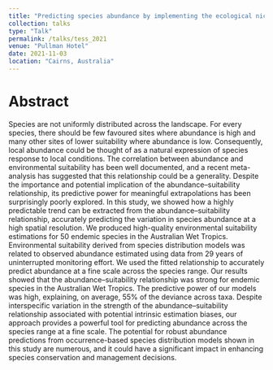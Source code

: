 ```yaml
---
title: "Predicting species abundance by implementing the ecological niche theory"
collection: talks
type: "Talk"
permalink: /talks/tess_2021
venue: "Pullman Hotel"
date: 2021-11-03
location: "Cairns, Australia"
---
```


# Abstract

Species are not uniformly distributed across the landscape. For every species, there should be few favoured sites where abundance is high and many other sites of lower suitability where abundance is low. Consequently, local abundance could be thought of as a natural expression of species response to local conditions. The correlation between abundance and environmental suitability has been well documented, and a recent meta-analysis has suggested that this relationship could be a generality. Despite the importance and potential implication of the abundance–suitability relationship, its predictive power for meaningful extrapolations has been surprisingly poorly explored. In this study, we showed how a highly predictable trend can be extracted from the abundance–suitability relationship, accurately predicting the variation in species abundance at a high spatial resolution. We produced high-quality environmental suitability estimations for 50 endemic species in the Australian Wet Tropics. Environmental suitability derived from species distribution models was related to observed abundance estimated using data from 29 years of uninterrupted monitoring effort. We used the fitted relationship to accurately predict abundance at a fine scale across the species range. Our results showed that the abundance–suitability relationship was strong for endemic species in the Australian Wet Tropics. The predictive power of our models was high, explaining, on average, 55% of the deviance across taxa. Despite interspecific variation in the strength of the abundance–suitability relationship associated with potential intrinsic estimation biases, our approach provides a powerful tool for predicting abundance across the species range at a fine scale. The potential for robust abundance predictions from occurrence-based species distribution models shown in this study are numerous, and it could have a significant impact in enhancing species conservation and management decisions.
